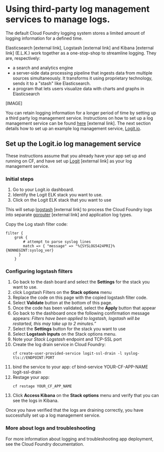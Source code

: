 # Using third-party log management services to manage logs.

The default Cloud Foundry logging system stores a limited amount of logging information for a defined time.

Elasticsearch [external link], Logstash [external link] and Kibana [external link] (E.L.K.) work together as a one-stop-shop to streamline logging. They are, respectively:

- a search and analytics engine
- a server‑side data processing pipeline that ingests data from multiple sources simultaneously. It transforms it using proprietary technology, sends it to a "stash" like Elasticsearch.
- a program that lets users visualize data with charts and graphs in Elasticsearch

[IMAGE]

You can retain logging information for a longer period of time by setting up a third party log management service. Instructions on how to set up a log management service can be found [here](http://here) [external link]. The next section details how to set up an example log management service, [Logit.io](https://logit.i/).

## Set up the Logit.io log management service

These instructions assume that you already have your app set up and running on CF, and have set up [Logit](http://logit.io) [external link] as your log management service.

### Initial steps

1. Go to your Logit.io dashboard.
2. Identify the Logit ELK stack you want to use.
3. Click on the Logit ELK stack that you want to use


This will setup [logstash](https://www.elastic.co/products/logstash) [external link] to process the Cloud Foundry logs into separate [gorouter](https://www.elastic.co/products/logstash) [external link] and application log types.

Copy the Log stash filter code:

```
filter {
    grok {
        # attempt to parse syslog lines
        match => { "message" => "%{SYSLOG5424PRI}%{NONNEGINT:syslog_ver}
      }
    }
```

### Configuring logstash filters

1. Go back to the dash board and select the __Settings__ for the stack you want to use.
1. click Logstash Filters on the __Stack options__ menu
1. Replace the code on this page with the copied logstash filter code.
1. Select __Validate__ button at the bottom of this page.
1. Once the code has been validated, select the __Apply__ button that appear
1. Go back to the dashboard once the following confirmation message appears: _Filters have been applied to logstash, logstash will be restarted, this may take up to 2 minutes.”_
1. Select the __Settings__ button for the stack you want to use
1. Select __Logstash Inputs__ on the Stack options menu.
1. Note your _Stack Logstash_ endpoint and TCP-SSL port
1. Create the log drain service in Cloud Foundry:
    ```
    cf create-user-provided-service logit-ssl-drain -l syslog-tls://ENDPOINT:PORT
    ```
1. bind the service to your app:
    cf bind-service YOUR-CF-APP-NAME logit-ssl-drain
1. Restage your app:
    ```
    cf restage YOUR_CF_APP_NAME
    ```
1. Click __Access Kibana__ on the __Stack options__ menu and verify that you can see the logs in Kibana.

Once you have verified that the logs are draining correctly, you have successfully set up a log management service.

### More about logs and troubleshooting

For more information about logging and troubleshooting app deployment, see the Cloud Foundry documentation.
